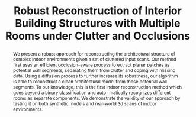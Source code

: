 ---
layout: publication
code: 2013-CAD-robust_indoor_reconstruction
title: "Robust Reconstruction of Interior Building Structures with Multiple Rooms under Clutter and Occlusions"
authors: Claudio Mura, Oliver Mattausch, Alberto Jaspe-Villanueva, Enrico Gobbetti, and Renato Pajarola
year: 2013
type: Conference Paper
conference: IEEE International Conference on Computer-Aided Design and Computer Graphics, CAD'13
awards: Best papers selection
abstract: "We present a robust approach for reconstructing the architectural structure of complex indoor environments given a set of cluttered input scans. Our method first uses an efficient occlusion-aware process to extract planar patches as potential wall segments, separating them from clutter and coping with missing data. Using a diffusion process to further increase its robustness, our algorithm is able to reconstruct a clean architectural model from those potential wall segments. To our knowledge, this is the first indoor reconstruction method which goes beyond a binary classification and auto- matically recognizes different rooms as separate components. We demonstrate the validity of our approach by testing it on both synthetic models and real-world 3d scans of indoor environments."
projects: 
 - Indoor reconstruction
doi: 10.1109/CADGraphics.2013.14
lab_website: http://vic.crs4.it/vic/cgi-bin/bib-page.cgi?id=%27Mura:2013:RRI%27
bibtex: "@InProceedings{Mura:2013:RRI,
    author = {Claudio Mura and Oliver Mattausch and Alberto Jaspe-Villanueva and Enrico Gobbetti and Renato Pajarola},
    title = {Robust Reconstruction of Interior Building Structures with Multiple Rooms under Clutter and Occlusions},
    booktitle = {Proc. 13th International Conference on Computer-Aided Design and Computer Graphics},
    pages = {52--59},
    publisher = {IEEE},
    month = {November},
    year = {2013},
    url = {http://vic.crs4.it/vic/cgi-bin/bib-page.cgi?id='Mura:2013:RRI'},
}"

---